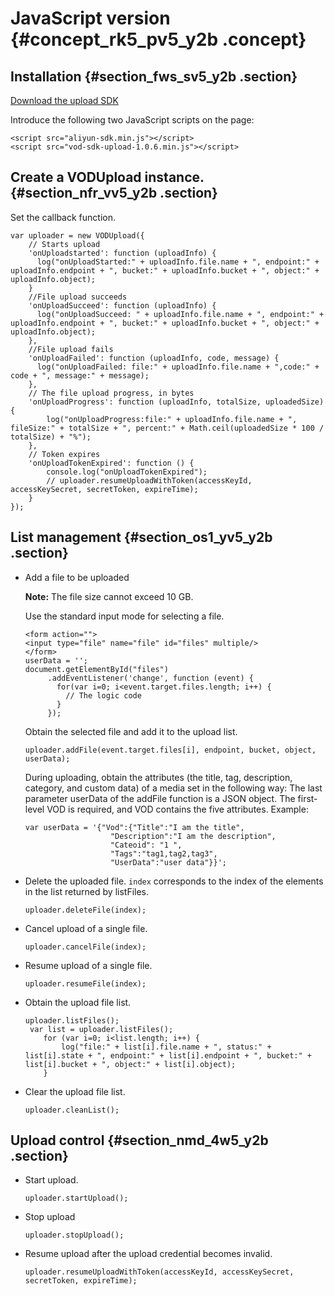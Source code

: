 # JavaScript version {#concept_rk5_pv5_y2b .concept}

## Installation {#section_fws_sv5_y2b .section}

[Download the upload SDK](https://help.aliyun.com/document_detail/48501.html)

Introduce the following two JavaScript scripts on the page:

```
<script src="aliyun-sdk.min.js"></script>
<script src="vod-sdk-upload-1.0.6.min.js"></script>
```

## Create a VODUpload instance. {#section_nfr_vv5_y2b .section}

Set the callback function.

```
var uploader = new VODUpload({
    // Starts upload
    'onUploadstarted': function (uploadInfo) {
      log("onUploadStarted:" + uploadInfo.file.name + ", endpoint:" + uploadInfo.endpoint + ", bucket:" + uploadInfo.bucket + ", object:" + uploadInfo.object);
    }
    //File upload succeeds
    'onUploadSucceed': function (uploadInfo) {
      log("onUploadSucceed: " + uploadInfo.file.name + ", endpoint:" + uploadInfo.endpoint + ", bucket:" + uploadInfo.bucket + ", object:" + uploadInfo.object);
    },
    //File upload fails
    'onUploadFailed': function (uploadInfo, code, message) {
      log("onUploadFailed: file:" + uploadInfo.file.name + ",code:" + code + ", message:" + message);
    },
    // The file upload progress, in bytes
    'onUploadProgress': function (uploadInfo, totalSize, uploadedSize) {
        log("onUploadProgress:file:" + uploadInfo.file.name + ", fileSize:" + totalSize + ", percent:" + Math.ceil(uploadedSize * 100 / totalSize) + "%");
    },
    // Token expires
    'onUploadTokenExpired': function () {
        console.log("onUploadTokenExpired");
        // uploader.resumeUploadWithToken(accessKeyId, accessKeySecret, secretToken, expireTime);
    }
});
```

## List management {#section_os1_yv5_y2b .section}

-   Add a file to be uploaded

    **Note:** The file size cannot exceed 10 GB.

    Use the standard input mode for selecting a file.

    ```
    <form action="">
    <input type="file" name="file" id="files" multiple/>
    </form>
    userData = '';
    document.getElementById("files")
         .addEventListener('change', function (event) {
           for(var i=0; i<event.target.files.length; i++) {
             // The logic code
           }
         });
    ```

    Obtain the selected file and add it to the upload list.

    ```
    uploader.addFile(event.target.files[i], endpoint, bucket, object, userData);
    ```

    During uploading, obtain the attributes \(the title, tag, description, category, and custom data\) of a media set in the following way: The last parameter userData of the addFile function is a JSON object. The first-level VOD is required, and VOD contains the five attributes. Example:

    ```
    var userData = '{"Vod":{"Title":"I am the title",
                       "Description":"I am the description",
                       "Cateoid": "1 ",
                       "Tags":"tag1,tag2,tag3",
                       "UserData":"user data"}}';
    ```

-   Delete the uploaded file. `index` corresponds to the index of the elements in the list returned by listFiles.

    ```
    uploader.deleteFile(index);
    ```

-   Cancel upload of a single file.

    ```
    uploader.cancelFile(index);
    ```

-   Resume upload of a single file.

    ```
    uploader.resumeFile(index);
    ```

-   Obtain the upload file list.

    ```
    uploader.listFiles();
     var list = uploader.listFiles();
        for (var i=0; i<list.length; i++) {
            log("file:" + list[i].file.name + ", status:" + list[i].state + ", endpoint:" + list[i].endpoint + ", bucket:" + list[i].bucket + ", object:" + list[i].object);
        }
    ```

-   Clear the upload file list.

    ```
    uploader.cleanList();
    ```


## Upload control {#section_nmd_4w5_y2b .section}

-   Start upload.

    ```
    uploader.startUpload();
    ```

-   Stop upload

    ```
    uploader.stopUpload();
    ```

-   Resume upload after the upload credential becomes invalid.

    ```
    uploader.resumeUploadWithToken(accessKeyId, accessKeySecret, secretToken, expireTime);
    ```



